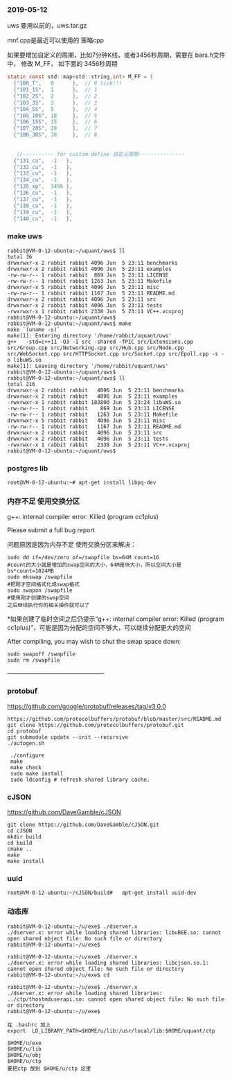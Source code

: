 ### 2019-05-12
uws 要用以前的，uws.tar.gz

mnf.cpp是最近可以使用的 策略cpp

如果要增加自定义的周期，比如7分钟K线，或者3456秒周期，需要在 bars.h文件中， 修改 M_FF， 如下面的 3456秒周期

```c
static const std::map<std::string,int> M_FF = {
  {"100_T",   0      },  // 0 tick!!!
  {"101_1S",  1      },  // 1
  {"102_2S",  2      },  // 2
  {"103_3S",  3      },  // 3
  {"104_5S",  5      },  // 4
  {"105_10S", 10     },  // 5
  {"106_15S", 15     },  // 6
  {"107_20S", 20     },  // 7
  {"108_30S", 30     },  // 8
  
  
   //---------- for custom define 自定义周期---------------
  {"131_cu",  -1   },
  {"132_cu",  -1   },
  {"133_cu",  -1   },
  {"134_cu",  -1   },
  {"135_xp",  3456 },
  {"136_cu",  -1   },
  {"137_cu",  -1   },
  {"138_cu",  -1   },
  {"139_cu",  -1   },
  {"140_cu",  -1   },

```

### make uws
```
rabbit@VM-0-12-ubuntu:~/uquant/uws$ ll
total 36
drwxrwxr-x 2 rabbit rabbit 4096 Jun  5 23:11 benchmarks
drwxrwxr-x 2 rabbit rabbit 4096 Jun  5 23:11 examples
-rw-rw-r-- 1 rabbit rabbit  869 Jun  5 23:11 LICENSE
-rw-rw-r-- 1 rabbit rabbit 1263 Jun  5 23:11 Makefile
drwxrwxr-x 5 rabbit rabbit 4096 Jun  5 23:11 misc
-rw-rw-r-- 1 rabbit rabbit 1167 Jun  5 23:11 README.md
drwxrwxr-x 2 rabbit rabbit 4096 Jun  5 23:11 src
drwxrwxr-x 2 rabbit rabbit 4096 Jun  5 23:11 tests
-rwxrwxr-x 1 rabbit rabbit 2338 Jun  5 23:11 VC++.vcxproj
rabbit@VM-0-12-ubuntu:~/uquant/uws$ 
rabbit@VM-0-12-ubuntu:~/uquant/uws$ make
make `(uname -s)`
make[1]: Entering directory '/home/rabbit/uquant/uws'
g++   -std=c++11 -O3 -I src -shared -fPIC src/Extensions.cpp src/Group.cpp src/Networking.cpp src/Hub.cpp src/Node.cpp src/WebSocket.cpp src/HTTPSocket.cpp src/Socket.cpp src/Epoll.cpp -s -o libuWS.so
make[1]: Leaving directory '/home/rabbit/uquant/uws'
rabbit@VM-0-12-ubuntu:~/uquant/uws$ 
rabbit@VM-0-12-ubuntu:~/uquant/uws$ ll
total 216
drwxrwxr-x 2 rabbit rabbit   4096 Jun  5 23:11 benchmarks
drwxrwxr-x 2 rabbit rabbit   4096 Jun  5 23:11 examples
-rwxrwxr-x 1 rabbit rabbit 183800 Jun  5 23:24 libuWS.so
-rw-rw-r-- 1 rabbit rabbit    869 Jun  5 23:11 LICENSE
-rw-rw-r-- 1 rabbit rabbit   1263 Jun  5 23:11 Makefile
drwxrwxr-x 5 rabbit rabbit   4096 Jun  5 23:11 misc
-rw-rw-r-- 1 rabbit rabbit   1167 Jun  5 23:11 README.md
drwxrwxr-x 2 rabbit rabbit   4096 Jun  5 23:11 src
drwxrwxr-x 2 rabbit rabbit   4096 Jun  5 23:11 tests
-rwxrwxr-x 1 rabbit rabbit   2338 Jun  5 23:11 VC++.vcxproj
rabbit@VM-0-12-ubuntu:~/uquant/uws$ 
```

### postgres lib
```
root@VM-0-12-ubuntu:~# apt-get install libpq-dev
```

### 内存不足 使用交换分区

g++: internal compiler error: Killed (program cc1plus)

Please submit a full bug report

问题原因是因为内存不足 使用交换分区来解决：

```
sudo dd if=/dev/zero of=/swapfile bs=64M count=16
#count的大小就是增加的swap空间的大小，64M是块大小，所以空间大小是bs*count=1024MB
sudo mkswap /swapfile
#把刚才空间格式化成swap格式
sudo swapon /swapfile
#使用刚才创建的swap空间
之后继续执行你的相关操作就可以了
```
*如果创建了临时空间之后仍提示“g++: internal compiler error: Killed (program cc1plus)”，可能是因为分配的空间不够大，可以继续分配更大的空间



After compiling, you may wish to shut the swap space down: 
```
sudo swapoff /swapfile
sudo rm /swapfile
```
————————————————
### protobuf
https://github.com/google/protobuf/releases/tag/v3.0.0


```
https://github.com/protocolbuffers/protobuf/blob/master/src/README.md
git clone https://github.com/protocolbuffers/protobuf.git
cd protobuf
git submodule update --init --recursive
./autogen.sh

 ./configure
 make
 make check
 sudo make install
 sudo ldconfig # refresh shared library cache.

```

### cJSON
https://github.com/DaveGamble/cJSON
```
git clone https://github.com/DaveGamble/cJSON.git
cd cJSON
mkdir build
cd build
cmake ..
make
make install
```
### uuid
```
root@VM-0-12-ubuntu:~/cJSON/build#   apt-get install uuid-dev
```

### 动态库
```
rabbit@VM-0-12-ubuntu:~/u/exe$ ./dserver.x
./dserver.x: error while loading shared libraries: libuBEE.so: cannot open shared object file: No such file or directory
rabbit@VM-0-12-ubuntu:~/u/exe$ 

rabbit@VM-0-12-ubuntu:~/u/exe$ ./dserver.x 
./dserver.x: error while loading shared libraries: libcjson.so.1: cannot open shared object file: No such file or directory
rabbit@VM-0-12-ubuntu:~/u/exe$ cd 

rabbit@VM-0-12-ubuntu:~/u/exe$ ./dserver.x 
./dserver.x: error while loading shared libraries: ../ctp/thostmduserapi.so: cannot open shared object file: No such file or directory
rabbit@VM-0-12-ubuntu:~/u/exe$ 

在 .bashrc 加上
export  LD_LIBRARY_PATH=$HOME/u/lib:/usr/local/lib:$HOME/uquant/ctp

$HOME/u/exe
$HOME/u/lib
$HOME/u/obj
$HOME/u/ctp
要把ctp 放到 $HOME/u/ctp 这里
```





